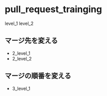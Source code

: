 # pull\_request\_trainging

level_1
level_2

## マージ先を変える

- 2_level_1
- 2_level_2

## マージの順番を変える

- 3_level_1
